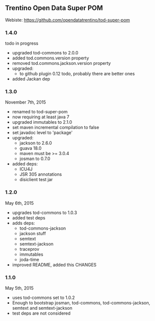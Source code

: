 ## Trentino Open Data Super POM

Webiste: https://github.com/opendatatrentino/tod-super-pom


### 1.4.0

todo in progress

- upgraded tod-commons to 2.0.0
- added tod.commons.version property
- removed tod.commons.jackson.version property
- upgraded:
	* to github plugin 0.12 todo, probably there are better ones
- added Jackan dep

### 1.3.0

November 7th, 2015

- renamed to tod-super-pom
- now requiring at least java 7
- upgraded immutables to 2.1.0
- set maven incremental compilation to false
- set javadoc level to 'package'
- upgraded:
	* jackson to 2.6.0
	* guava 18.0
	* maven must be >= 3.0.4
	* josman to 0.7.0
- added deps:
  	* ICU4J
  	* JSR 305 annotations
  	* disiclient test jar

### 1.2.0

May 6th, 2015

- upgrades tod-commons to 1.0.3
- added test deps 
- adds deps:
    * tod-commons-jackson  
    * jackson stuff
    * semtext   
    * semtext-jackson
    * traceprov
    * immutables
    * joda-time            
- improved README, added this CHANGES

### 1.1.0

May 5th, 2015

- uses tod-commons set to 1.0.2
- Enough to bootstrap josman, tod-commons, tod-commons-jackson, semtext and semtext-jackson
- test deps are not considered





